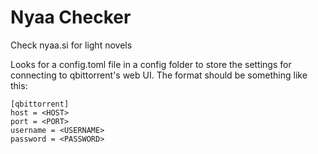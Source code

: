 # Nyaa Checker

Check nyaa.si for light novels

Looks for a config.toml file in a config folder to store the settings for connecting to qbittorrent's web UI.
The format should be something like this:

```
[qbittorrent]
host = <HOST>
port = <PORT>
username = <USERNAME>
password = <PASSWORD>
```
